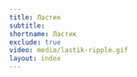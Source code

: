 ```yaml
---
title: Ластик
subtitle:
shortname: Ластик
exclude: true
video: media/lastik-ripple.gif
layout: index
---
```

